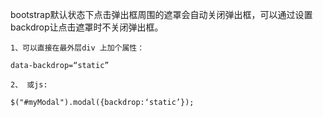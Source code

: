 bootstrap默认状态下点击弹出框周围的遮罩会自动关闭弹出框，可以通过设置backdrop让点击遮罩时不关闭弹出框。
```
1、可以直接在最外层div 上加个属性：

data-backdrop=“static”

2、 或js:

$("#myModal").modal({backdrop:‘static’});
```